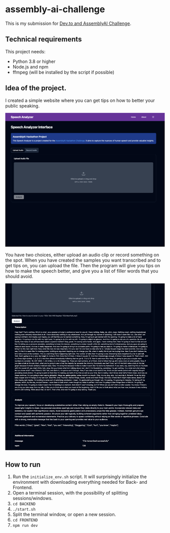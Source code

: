 # assembly-ai-challenge

This is my submission for [Dev.to and AssemblyAI Challenge](https://dev.to/devteam/join-us-for-the-assemblyai-challenge-and-capture-the-nuance-of-human-speech-3000-in-prizes-4g4f?bb=189417).

## Technical requirements
This project needs:
- Python 3.8 or higher
- Node.js and npm
- ffmpeg (will be installed by the script if possible)


## Idea of the project.
I created a simple website where you can get tips on how to better your public speaking.

![alt text](images/Interface.png)

You have two choices, either upload an audio clip or record something on the spot. When you have created the samples you want transcribed and to get tips on, you can upload the file. Then the program will give you tips on how to make the speech better, and give you a list of filler words that you should avoid.

![alt text](images/Audio_Analysis.png)



## How to run

1. Run the `initialize_env.sh` script. It will surprisingly initialize the environment with downloading everything needed for Back- and Frontend.
2. Open a terminal session, with the possibility of splitting sessions/windows.
3. `cd BACKEND`
4. `./start.sh`
5. Split the terminal window, or open a new session.
6. `cd FRONTEND`
7. `npm run dev`
